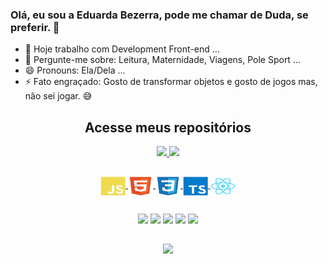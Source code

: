 ### Olá, eu sou a Eduarda Bezerra, pode me chamar de Duda, se preferir. 👋

- 🔭 Hoje trabalho com Development Front-end ...
- 💬 Pergunte-me sobre: Leitura, Maternidade, Viagens, Pole Sport ...
- 😄 Pronouns: Ela/Dela ...
- ⚡ Fato engraçado: Gosto de transformar objetos e gosto de jogos mas, não sei jogar. 😅

<div align='center'>
  <h2>
    <a
    target="_blank"
    style="text-decoration: none"
    href="https://github.com/EduardaMandara?tab=stars"
    >Acesse meus repositórios</a>
  </h2>
</div>

<div align="center">
  <a href="https://github.com/eduardamandara">
  <img height="150em" src="https://github-readme-stats.vercel.app/api?username=eduardamandara&show_icons=true&theme=synthwave&include_all_commits=true&count_private=true"/>
  <img height="150em" src="https://github-readme-stats.vercel.app/api/top-langs/?username=eduardamandara&layout=compact&langs_count=7&theme=synthwave"/>
</div>

##
  
<div align="center">
  <img align="center" alt="Duda-Js" height="30" width="40" src="https://raw.githubusercontent.com/devicons/devicon/master/icons/javascript/javascript-plain.svg">
  <img align="center" alt="Duda-HTML" height="30" width="40" src="https://raw.githubusercontent.com/devicons/devicon/master/icons/html5/html5-original.svg">
  <img align="center" alt="Duda-CSS" height="30" width="40" src="https://raw.githubusercontent.com/devicons/devicon/master/icons/css3/css3-original.svg">
  <img align="center" alt="Rafa-Ts" height="30" width="40" src="https://raw.githubusercontent.com/devicons/devicon/master/icons/typescript/typescript-plain.svg">
  <img align="center" alt="Rafa-React" height="30" width="40" src="https://raw.githubusercontent.com/devicons/devicon/master/icons/react/react-original.svg">
</div>
  
##

<div align="center">  
  <a href="https://www.linkedin.com/in/eduardabezerra/" target="_blank"><img src="https://img.shields.io/badge/-LinkedIn-%230077B5?style=for-the-badge&logo=linkedin&logoColor=white" target="_blank"></a> 
  <a href = "mailto:eduardaf.bezerra@outlook.com"><img src="https://img.shields.io/badge/Microsoft_Outlook-0078D4?style=for-the-badge&logo=microsoft-outlook&logoColor=white" target="_blank"></a>  
  <a href="https://instagram.com/eduardamandara" target="_blank"><img src="https://img.shields.io/badge/-Instagram-%23E4405F?style=for-the-badge&logo=instagram&logoColor=white" target="_blank"></a>  
  <a href="https://telegram.com/eduardamandara" target="_blank"><img src="https://img.shields.io/badge/Telegram-2CA5E0?style=for-the-badge&logo=telegram&logoColor=white" target="_blank"></a>  
  <a href="https://discord.gg/#6191" target="_blank"><img src="https://img.shields.io/badge/Discord-7289DA?style=for-the-badge&logo=discord&logoColor=white" target="_blank"></a>   
</div>

 ##
  
<div align='center'>
  <a height="150em" href="https://github.com/EduardaMandara"><img src="https://github-readme-streak-stats.herokuapp.com/?user=EduardaMandara&stroke=2ea043&background=171717&ring=3382ed&fire=3382ed&currStreakNum=0bd967&currStreakLabel=3382ed&sideNums=0bd967&sideLabels=3382ed&dates=0bd967&hide_border=true" /></a>
</div>

